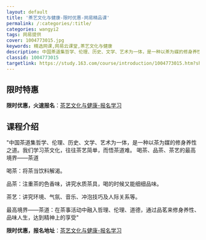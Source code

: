 ```yaml
---
layout: default
title: '茶艺文化与健康-限时优惠-网易精品课'
permalink: /:categories/:title/
categories: wangyi2
tags: 网易提供
cover: 1004773015.jpg
keywords: 精选网课,网易云课堂,茶艺文化与健康
description: 中国茶道集哲学、伦理、历史、文学、艺术为一体，是一种以茶为媒的修身养性之道。我们学习茶文化，往往茶艺简单，而悟茶道难。喝
classid: 1004773015
targetlink: https://study.163.com/course/introduction/1004773015.htm?share=1&shareId=1025206652&utm_campaign=share&utm_medium=iphoneShare&utm_source=&utm_u=1025206652
---
```


## 限时特惠

**限时优惠，火速报名**：[茶艺文化与健康-报名学习](https://study.163.com/course/introduction/1004773015.htm?share=1&shareId=1025206652&utm_campaign=share&utm_medium=iphoneShare&utm_source=&utm_u=1025206652)

## 课程介绍

"中国茶道集哲学、伦理、历史、文学、艺术为一体，是一种以茶为媒的修身养性之道。我们学习茶文化，往往茶艺简单，而悟茶道难。                       喝茶、品茶、茶艺的最高境界——茶道

喝茶：将茶当饮料解渴。

品茶：注重茶的色香味，讲究水质茶具，喝的时候又能细细品味。

茶艺：讲究环境、气氛、音乐、冲泡技巧及人际关系等。

最高境界——茶道：在茶事活动中融入哲理、伦理、道德，通过品茗来修身养性、品味人生，达到精神上的享受"

**限时优惠，报名地址**：[茶艺文化与健康-报名学习](https://study.163.com/course/introduction/1004773015.htm?share=1&shareId=1025206652&utm_campaign=share&utm_medium=iphoneShare&utm_source=&utm_u=1025206652)

